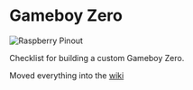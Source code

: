 # Gameboy Zero

![Raspberry Pinout](https://raw.githubusercontent.com/mrdink/gameboy-zero-setup/master/img/gameboy-zero.png "Gameboy Zero")

Checklist for building a custom Gameboy Zero.

Moved everything into the [wiki](https://github.com/mrdink/gameboy-zero-setup/wiki)
